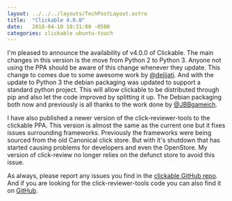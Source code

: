 ```yaml
---
layout: ../../../layouts/TechPostLayout.astro
title:  "Clickable 4.0.0"
date:   2018-04-10 10:31:00 -0500
categories: clickable ubuntu-touch
---
```


I'm pleased to announce the availability of v4.0.0 of Clickable. The main changes
in this version is the move from Python 2 to Python 3. Anyone not using the PPA
should be aware of this change whenever they update. This change to comes due
to some awesome work by [@delijati](https://github.com/delijati). And with the
update to Python 3 the debian packaging was updated to support a standard python
project. This will allow clickable to be distributed through pip and also let
the code improved by splitting it up. The Debian packaging both now and
previously is all thanks to the work done by [@JBBgameich](https://github.com/JBBgameich).

I have also published a newer version of the click-reviewer-tools to the clickable
PPA. This version is almost the same as the current one but it fixes issues
surrounding frameworks. Previously the frameworks were being sourced from the
old Canonical click store. But with it's shutdown that has started causing
problems for developers and even the OpenStore. My version of click-review no
longer relies on the defunct store to avoid this issue.

As always, please report any issues you find in the
[clickable GitHub repo](https://github.com/bhdouglass/clickable/issues). And if
you are looking for the click-reviewer-tools code you can also find it on
[GitHub](https://github.com/bhdouglass/click-reviewers-tools).

